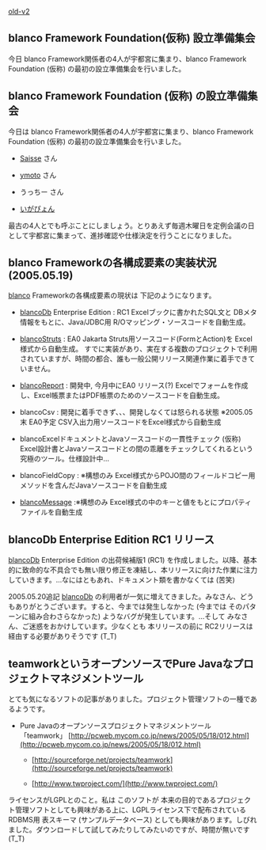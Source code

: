 [old-v2](ig050519-orig.html)

## blanco Framework Foundation(仮称) 設立準備集会

今日 blanco Framework関係者の4人が宇都宮に集まり、blanco Framework Foundation (仮称) の最初の設立準備集会を行いました。

## blanco Framework Foundation (仮称) の設立準備集会

今日は blanco Framework関係者の4人が宇都宮に集まり、blanco Framework Foundation (仮称) の最初の設立準備集会を行いました。

* [Saisse](http://www.saisse.jp/pukiwiki/pukiwiki.php?Saisse) さん
  
* [ymoto](http://d.hatena.ne.jp/ymoto/) さん
  
* うっちー さん
  
* [いがぴょん](http://www.igapyon.jp/igapyon/diary/memo/memoigapyon.html)

最古の4人とでも呼ぶことにしましょう。とりあえず毎週木曜日を定例会議の日として宇都宮に集まって、進捗確認や仕様決定を行うことになりました。

## blanco Frameworkの各構成要素の実装状況 (2005.05.19)

[blanco](http://www.igapyon.jp/blanco/blanco.ja.html) Frameworkの各構成要素の現状は 下記のようになります。

* [blancoDb](http://www.igapyon.jp/blanco/blancodb.html) Enterprise Edition : RC1
  Excelブックに書かれたSQL文と DBメタ情報をもとに、Java/JDBC用 R/Oマッピング・ソースコードを自動生成。
  
* [blancoStruts](http://www.igapyon.jp/blanco/blancostruts.html) : EA0
  Jakarta Struts用ソースコード(FormとAction)を Excel様式から自動生成。
  すでに実装があり、実在する複数のプロジェクトで利用されていますが、時間の都合、誰も一般公開リリース関連作業に着手できていません。
  
* [blancoReport](http://www.igapyon.jp/blanco/blancoreport.html) : 開発中, 今月中にEA0 リリース(?)
  Excelでフォームを作成し、Excel帳票またはPDF帳票のためのソースコードを自動生成。

* blancoCsv : 開発に着手できず、、、開発しなくては怒られる状態 ※2005.05末 EA0予定
  CSV入出力用ソースコードをExcel様式から自動生成
  
* blancoExcelドキュメントとJavaソースコードの一貫性チェック (仮称)
  Excel設計書とJavaソースコードとの間の乖離をチェックしてくれるという究極のツール。仕様設計中…
  
* blancoFieldCopy : ※構想のみ
  Excel様式からPOJO間のフィールドコピー用メソッドを含んだJavaソースコードを自動生成
  
* [blancoMessage](http://www.igapyon.jp/blanco/blancomessage.html) :※構想のみ
  Excel様式の中のキーと値をもとにプロパティファイルを自動生成

## blancoDb Enterprise Edition RC1 リリース

[blancoDb](http://www.igapyon.jp/blanco/blancodb.html) Enterprise Edition の出荷候補版1 (RC1) を作成しました。以降、基本的に致命的な不具合でも無い限り修正を凍結し、本リリースに向けた作業に注力していきます。…なにはともあれ、ドキュメント類を書かなくては (苦笑)

2005.05.20追記 [blancoDb](http://www.igapyon.jp/blanco/blancodb.html) の利用者が一気に増えてきました。みなさん、どうもありがとうございます。すると、今までは発生しなかった
(今までは そのパターンに組み合わさらなかった) ようなバグが発生しています。…そして みなさん、ご迷惑をおかけしています。少なくとも 本リリースの前に RC2リリースは経由する必要がありそうです (T_T)

## teamworkというオープンソースでPure Javaなプロジェクトマネジメントツール

とても気になるソフトの記事がありました。プロジェクト管理ソフトの一種であるようです。

* Pure Javaのオープンソースプロジェクトマネジメントツール 「teamwork」
  [http://pcweb.mycom.co.jp/news/2005/05/18/012.html](http://pcweb.mycom.co.jp/news/2005/05/18/012.html)
  
  * [http://sourceforge.net/projects/teamwork](http://sourceforge.net/projects/teamwork)
    
  * [http://www.twproject.com/](http://www.twproject.com/)
  

ライセンスがLGPLとのこと。私は このソフトが 本来の目的であるプロジェクト管理ソフトとしても興味がある上に、LGPLライセンス下で配布されている
RDBMS用 表スキーマ (サンプルデータベース) としても興味があります。しびれました。ダウンロードして試してみたりしてみたいのですが、時間が無いです (T_T)